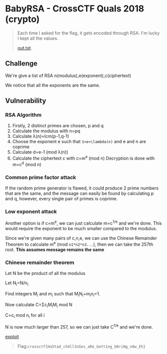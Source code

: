 # BabyRSA - CrossCTF Quals 2018 (crypto)

> Each time I asked for the flag, it gets encoded through RSA. I'm lucky I kept all the values.
>
>[out.txt](./out.txt).

## Challenge
We're give a list of RSA n(modulus),e(exponent),c(ciphertext)

We notice that all the exponents are the same.

## Vulnerability

### RSA Algorithm
1. Firstly, 2 distinct primes are chosen, p and q
2. Calculate the modulus with n=pq
3. Calculate λ(n)=lcm(p-1,q-1)
4. Choose the exponent e such that `1<e<\lambda(n)` and e and n are coprime
5. Calculate d=e-1 (mod λ(n))
6. Calculate the ciphertext c with c=m<sup>e</sup> (mod n)
Decryption is done with m=c<sup>d</sup> (mod n)

### Common prime factor attack
If the random prime generator is flawed, it could produce 2 prime numbers that are the same, and the message can easily be found by calculating p and q, however, every single pair of primes is coprime.

### Low exponent attack
Another option is if c=m<sup>e</sup>, we can just calculate m=c<sup>1/e</sup> and we're done. This would require the exponent to be much smaller compared to the modulus. 

Since we're given many pairs of c,n,e, we can use the Chinese Remainder Theorem to calculate m<sup>e</sup> (mod `n1*n2*n3...`), then we can take the 257th root. **This assumes message remains the same**

### Chinese remainder theorem
Let N be the product of all the modulus

Let N<sub>i</sub>=N/n<sub>i</sub>

Find integers M<sub>i</sub> and m<sub>i</sub> such that M<sub>i</sub>N<sub>i</sub>+m<sub>i</sub>n<sub>i</sub>=1.

Now calculate C=Σc<sub>i</sub>M<sub>i</sub>M<sub>i</sub> mod N

C=c<sub>i</sub> mod n<sub>i</sub> for all i

N is now much larger than 257, so we can just take C<sup>1/e</sup> and we're done.

[exploit](./BabyRSA.py)

>Flag:`crossctf{Ha5tad_ch4ll3nGes_aRe_Gett1ng_b0riNg_n0w_Eh}`
